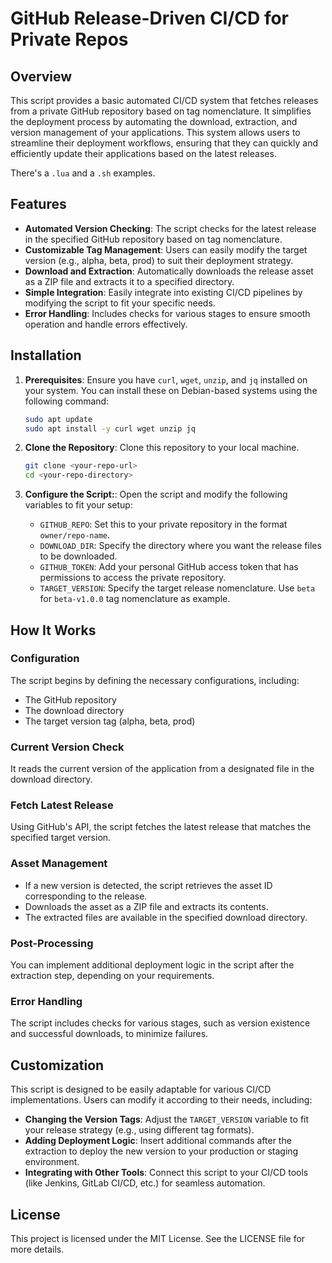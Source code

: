 # GitHub Release-Driven CI/CD for Private Repos

## Overview

This script provides a basic automated CI/CD system that fetches releases from a private GitHub repository based on tag nomenclature. It simplifies the deployment process by automating the download, extraction, and version management of your applications. This system allows users to streamline their deployment workflows, ensuring that they can quickly and efficiently update their applications based on the latest releases.

There's a `.lua` and a `.sh` examples.

## Features

- **Automated Version Checking**: The script checks for the latest release in the specified GitHub repository based on tag nomenclature.
- **Customizable Tag Management**: Users can easily modify the target version (e.g., alpha, beta, prod) to suit their deployment strategy.
- **Download and Extraction**: Automatically downloads the release asset as a ZIP file and extracts it to a specified directory.
- **Simple Integration**: Easily integrate into existing CI/CD pipelines by modifying the script to fit your specific needs.
- **Error Handling**: Includes checks for various stages to ensure smooth operation and handle errors effectively.

## Installation

1. **Prerequisites**: Ensure you have `curl`, `wget`, `unzip`, and `jq` installed on your system. You can install these on Debian-based systems using the following command:

   ```bash
   sudo apt update
   sudo apt install -y curl wget unzip jq
   ```
   
2. **Clone the Repository**: Clone this repository to your local machine.

   ```bash
   git clone <your-repo-url>
   cd <your-repo-directory>
   ```
3. **Configure the Script:**: Open the script and modify the following variables to fit your setup:
   - `GITHUB_REPO`: Set this to your private repository in the format `owner/repo-name`.
   - `DOWNLOAD_DIR`: Specify the directory where you want the release files to be downloaded.
   - `GITHUB_TOKEN`: Add your personal GitHub access token that has permissions to access the private repository.
   - `TARGET_VERSION`: Specify the target release nomenclature. Use `beta` for `beta-v1.0.0` tag nomenclature as example.
  
## How It Works

### Configuration
The script begins by defining the necessary configurations, including:
- The GitHub repository
- The download directory
- The target version tag (alpha, beta, prod)

### Current Version Check
It reads the current version of the application from a designated file in the download directory.

### Fetch Latest Release
Using GitHub's API, the script fetches the latest release that matches the specified target version.

### Asset Management
- If a new version is detected, the script retrieves the asset ID corresponding to the release.
- Downloads the asset as a ZIP file and extracts its contents.
- The extracted files are available in the specified download directory.

### Post-Processing
You can implement additional deployment logic in the script after the extraction step, depending on your requirements.

### Error Handling
The script includes checks for various stages, such as version existence and successful downloads, to minimize failures.

## Customization
This script is designed to be easily adaptable for various CI/CD implementations. Users can modify it according to their needs, including:

- **Changing the Version Tags**: Adjust the `TARGET_VERSION` variable to fit your release strategy (e.g., using different tag formats).
- **Adding Deployment Logic**: Insert additional commands after the extraction to deploy the new version to your production or staging environment.
- **Integrating with Other Tools**: Connect this script to your CI/CD tools (like Jenkins, GitLab CI/CD, etc.) for seamless automation.

## License
This project is licensed under the MIT License. See the LICENSE file for more details.
